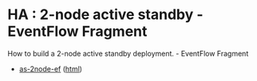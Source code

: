 # HA : 2-node active standby - EventFlow Fragment

How to build a 2-node active standby deployment. - EventFlow Fragment

* [as-2node-ef](src/site/markdown/index.md) ([html](https://tibcosoftware.github.io/tibco-streaming-samples/10.5.0-SNAPSHOT/highavailability/as-2node/as-2node-ef/))
